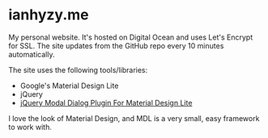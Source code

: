 ianhyzy.me
==========
My personal website. It's hosted on Digital Ocean and uses Let's Encrypt for SSL.
The site updates from the GitHub repo every 10 minutes automatically.

The site uses the following tools/libraries:
* Google's Material Design Lite
* jQuery
* [jQuery Modal Dialog Plugin For Material Design Lite](http://www.jqueryscript.net/lightbox/jQuery-Modal-Dialog-Plugin-For-Material-Design-Lite.html)

I love the look of Material Design, and MDL is a very small, easy framework to work with.